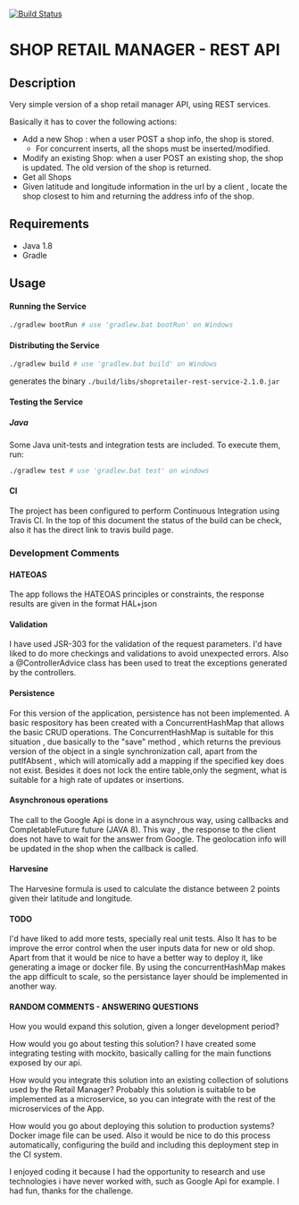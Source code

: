 [![Build Status](https://travis-ci.org/vanessaCantalapiedra/shopretailer_v2.0.svg?branch=master)](https://travis-ci.org/vanessaCantalapiedra/shopretailer_v2.0)

SHOP RETAIL MANAGER  - REST API 
====================================

## Description
Very simple version of a shop retail manager API, using REST services. 

Basically it has to cover the following actions:
 - Add a new Shop : when a user POST a shop info, the shop is stored.
    * For concurrent inserts, all the shops must be inserted/modified.
 - Modify an existing Shop: when a user POST an existing shop, the shop is updated. The old version of the shop is returned.
 - Get all Shops
 - Given latitude and longitude information in the url by a client , locate the shop closest to him and returning the address info of the shop.

## Requirements

 - Java 1.8
 - Gradle
 
## Usage 

#### Running the Service

```sh
./gradlew bootRun # use 'gradlew.bat bootRun' on Windows
```

#### Distributing the Service

```sh
./gradlew build # use 'gradlew.bat build' on Windows
```
generates the binary `./build/libs/shopretailer-rest-service-2.1.0.jar`

#### Testing the Service

##### Java
Some Java unit-tests and integration tests are included. To execute them, run:  
```sh
./gradlew test # use 'gradlew.bat test' on windows
```
#### CI
The project has been configured to perform Continuous Integration using Travis CI. In the top of this document the status of the build can be check, also it has the direct link to travis build page.

### Development Comments

#### HATEOAS
The app follows the HATEOAS principles or constraints, the response results are given in the format HAL+json

#### Validation
I have used JSR-303 for the validation of the request parameters. I'd have liked to do more checkings and validations to avoid unexpected errors.
Also a @ControllerAdvice class has been used to treat the exceptions generated by the controllers.

#### Persistence

For this version of the application, persistence has not been implemented. A basic respository has been created with a ConcurrentHashMap that allows the basic CRUD operations. The ConcurrentHashMap is suitable for this situation , due basically to the "save" method , which returns the previous version of the object in a single synchronization call, apart from the putIfAbsent , which will atomically add a mapping if the specified key does not exist. Besides it does not lock the entire table,only the segment, what is suitable for a high rate of updates or insertions.

#### Asynchronous operations
The call to the Google Api is done in a asynchrous way, using callbacks and CompletableFuture future (JAVA 8). This way , the response  to the client does not have to wait for the answer from Google. The geolocation info will be updated in the shop when the callback is called.

#### Harvesine
The Harvesine formula is used to calculate the distance between 2 points given their latitude and longitude.

#### TODO
I'd have liked to add more tests, specially real unit tests. Also It has to be improve the error control when the user inputs data for new or old shop.
Apart from that it would be nice to have a better way to deploy it, like generating a image or docker file.
By using the concurrentHashMap makes the app difficult to scale, so the persistance layer should be implemented in another way. 

#### RANDOM COMMENTS - ANSWERING QUESTIONS

How you would expand this solution, given a longer development period?

How would you go about testing this solution?
I have created some integrating testing with mockito, basically calling for the main functions exposed by our api. 

How would you integrate this solution into an existing collection of solutions used by the Retail Manager?
Probably this solution is suitable to be implemented as a microservice, so you can integrate with the rest of the microservices of the App.

How would you go about deploying this solution to production systems?
Docker image file can be used. Also it would be nice to do this process automatically, configuring the build and including this deployment step in the CI system.

I enjoyed coding it because I had the opportunity to research and use technologies  i have never worked with, such as Google Api for example. I had fun, thanks for the challenge.
